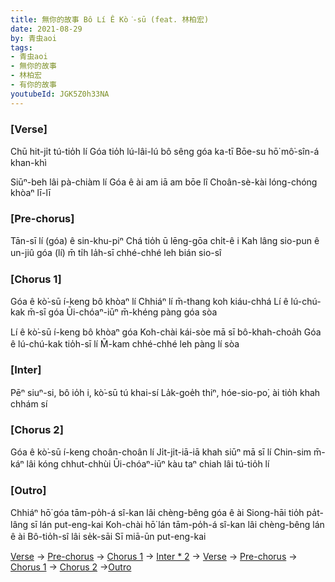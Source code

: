 ```yaml
---
title: 無你的故事 Bô Lí Ê Kò͘-sū (feat. 林柏宏)
date: 2021-08-29
by: 青虫aoi
tags:
- 青虫aoi
- 無你的故事
- 林柏宏
- 有你的故事
youtubeId: JGK5Z0h33NA
---
```


### [Verse]

Chū hit-ji̍t tú-tio̍h lí
Góa tio̍h lú-lâi-lú bô sêng góa ka-tī
Bōe-su hō͘ mô͘-sîn-á khan-khì

Siūⁿ-beh lâi pà-chiàm lí
Góa ê ài am iā am bōe lî
Choân-sè-kài lóng-chóng khòaⁿ lī-lī

### [Pre-chorus]

Tān-sī lí (góa) ê sin-khu-piⁿ
Chá tio̍h ū lēng-gōa chi̍t-ê i
Kah lâng sio-pun ê un-jiû góa (lí) m̄ ti̍h
Ia̍h-sī chhé-chhé leh bián sio-sî

### [Chorus 1]

Góa ê kò͘-sū í-keng bô khòaⁿ lí
Chhiáⁿ lí m̄-thang koh kiáu-chhá
Lí ê lú-chú-kak m̄-sī góa
Ūi-chóaⁿ-iūⁿ m̄-khéng pàng góa sòa

Lí ê kò͘-sū í-keng bô khòaⁿ góa
Koh-chài kái-sòe mā sī bô-khah-choa̍h
Góa ê lú-chú-kak tio̍h-sī lí
M̄-kam chhé-chhé leh pàng lí sòa

### [Inter]

Pēⁿ siuⁿ-si, bô io̍h i, kò͘-sū tú khai-sí
La̍k-goe̍h thiⁿ, hóe-sio-po͘, ài tio̍h khah chhám sí

### [Chorus 2]

Góa ê kò͘-sū í-keng choân-choân lí
Ji̍t-ji̍t-iā-iā khah siūⁿ mā sī lí
Chin-sim m̄-káⁿ lâi kóng chhut-chhùi
Ūi-chóaⁿ-iūⁿ kàu taⁿ chiah lâi tú-tio̍h lí

### [Outro]

Chhiáⁿ hō͘ góa tām-po̍h-á sî-kan lâi chèng-bêng góa ê ài
Siong-hāi tio̍h pa̍t-lâng sī lán put-eng-kai
Koh-chài hō͘ lán tām-po̍h-á sî-kan lâi chèng-bêng lán ê ài
Bô-tio̍h-sî lâi se̍k-sāi
Sī miā-ūn put-eng-kai

[Verse](#Verse) → [Pre-chorus](#Pre-chorus) → [Chorus 1](#Chorus-1) → [Inter * 2](#Inter) → [Verse](#Verse) → [Pre-chorus](#Pre-chorus) → [Chorus 1](#Chorus-1) → [Chorus 2](#Chorus-2) →[Outro](#Outro)

